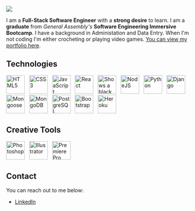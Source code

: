 <p>
  <img src="https://i.imgur.com/RsgIqjT.png" />
</p>

I am a **Full-Stack Software Engineer** with a **strong desire** to learn. I am a **graduate** from _General Assembly's_ **Software Engineering Immersive Bootcamp**. I have a background in Administation and Data Entry. When I'm not coding I'm either crocheting or playing video games. [You can view my portfolio here](https://becp12.github.io/portfolio-website/).

## Technologies

<p>
  <img src="https://raw.githubusercontent.com/danielcranney/readme-generator/main/public/icons/skills/html5-colored.svg" width="50" alt="HTML5" />
    &nbsp;
  <img src="https://raw.githubusercontent.com/danielcranney/readme-generator/main/public/icons/skills/css3-colored.svg" width="50px" alt="CSS3" />
    &nbsp;
  <img src="https://raw.githubusercontent.com/danielcranney/readme-generator/main/public/icons/skills/javascript-colored.svg" width="50" alt="JavaScript" />
    &nbsp;
  <img src="https://raw.githubusercontent.com/danielcranney/readme-generator/main/public/icons/skills/react-colored.svg" width="50" alt="React" />
    &nbsp;
  <picture>
    <source media="(prefers-color-scheme: dark)" srcset="https://i.imgur.com/aXYAPik.png">
    <source media="(prefers-color-scheme: light)" srcset="https://raw.githubusercontent.com/danielcranney/readme-generator/main/public/icons/skills/express-colored.svg">
    <img alt="Shows a black logo in light color mode and a white one in dark color mode." src="https://raw.githubusercontent.com/danielcranney/readme-generator/main/public/icons/skills/express-colored.svg" vertical-align="center" width="50">
  </picture>
    &nbsp;
  <img src="https://raw.githubusercontent.com/danielcranney/readme-generator/main/public/icons/skills/nodejs-colored.svg" width="50" alt="NodeJS" />
    &nbsp;
  <img src="https://raw.githubusercontent.com/danielcranney/readme-generator/main/public/icons/skills/python-colored.svg" width="50" alt="Python" />
    &nbsp;
  <img src="https://raw.githubusercontent.com/danielcranney/readme-generator/main/public/icons/skills/django-colored.svg" width="50" alt="Django" />
    &nbsp;
  <img src="https://i.imgur.com/TiDUvti.png" width="50" alt="Mongoose" />
    &nbsp;
  <img src="https://raw.githubusercontent.com/danielcranney/readme-generator/main/public/icons/skills/mongodb-colored.svg" width="50" alt="MongoDB" />
    &nbsp;
  <img src="https://raw.githubusercontent.com/danielcranney/readme-generator/main/public/icons/skills/postgresql-colored.svg" width="50" alt="PostgreSQL" />
    &nbsp;
  <img src="https://raw.githubusercontent.com/danielcranney/readme-generator/main/public/icons/skills/bootstrap-colored.svg" width="50" alt="Bootstrap" />
    &nbsp;
  <img src="https://raw.githubusercontent.com/danielcranney/readme-generator/main/public/icons/skills/heroku-colored.svg" width="50" alt="Heroku" />
</p>

## Creative Tools
<p>
  <img src="https://raw.githubusercontent.com/danielcranney/readme-generator/main/public/icons/skills/photoshop-colored.svg" width="50" alt="Photoshop" />
    &nbsp;
  <img src="https://raw.githubusercontent.com/danielcranney/readme-generator/main/public/icons/skills/illustrator-colored.svg" width="50" alt="Illustrator" />
    &nbsp;
  <img src="https://raw.githubusercontent.com/danielcranney/readme-generator/main/public/icons/skills/premierepro-colored.svg" width="50" alt="Premiere Pro" />
</p>

## Contact
You can reach out to me below:  
- [LinkedIn](https://www.linkedin.com/in/rebecca--preece/)  

<!--
**becp12/becp12** is a ✨ _special_ ✨ repository because its `README.md` (this file) appears on your GitHub profile.

Here are some ideas to get you started:

- 🔭 I’m currently working on ...
- 🌱 I’m currently learning ...
- 🤔 I’m looking for help with ...
- 📫 How to reach me: ...
- 😄 Pronouns: ...
- ⚡ Fun fact: ...
-->
